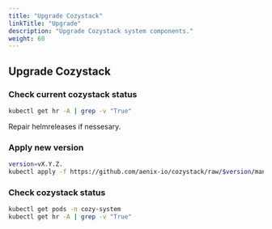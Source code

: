 ```yaml
---
title: "Upgrade Cozystack"
linkTitle: "Upgrade"
description: "Upgrade Cozystack system components."
weight: 60
---
```


## Upgrade Cozystack

### Check current cozystack status
```bash
kubectl get hr -A | grep -v "True"
```
Repair helmreleases if nessesary.

### Apply new version
```bash
version=vX.Y.Z.
kubectl apply -f https://github.com/aenix-io/cozystack/raw/$version/manifests/cozystack-installer.yaml
```

### Check cozystack status
```bash
kubectl get pods -n cozy-system
kubectl get hr -A | grep -v "True"
```
